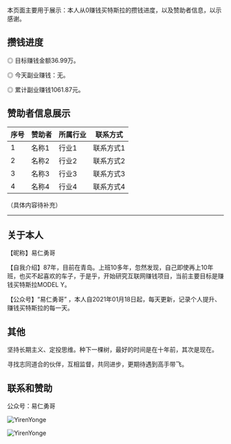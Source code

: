 
本页面主要用于展示：本人从0赚钱买特斯拉的攒钱进度，以及赞助者信息，以示感谢。

## 攒钱进度
◎ 目标赚钱金额36.99万。

◎ 今天副业赚钱：无。

◎ 累计副业赚钱1061.87元。

## 赞助者信息展示

| 序号         | 赞助者          | 所属行业  | 联系方式|    
|:-------|:----------|:----------|------------|
| 1           |名称1       | 行业1  |联系方式1 |
| 2           |名称2    | 行业2  | 联系方式2|
| 3           |名称3  | 行业3  | 联系方式3|
| 4           |名称4  | 行业4  | 联系方式4|

（具体内容待补充）

* * *

## 关于本人
【昵称】易仁勇哥

【自我介绍】87年，目前在青岛。上班10多年，忽然发现，自己即使再上10年班，也买不起喜欢的车子，于是乎，开始研究互联网赚钱项目，当前主要目标是赚钱买特斯拉MODEL Y。

【公众号】“易仁勇哥” ，本人自2021年01月18日起，每天更新，记录个人提升、赚钱买特斯拉的每一天。


## 其他

坚持长期主义、定投思维。种下一棵树，最好的时间是在十年前，其次是现在。

寻找志同道合的伙伴，互相监督，共同进步，更期待遇到高手带飞。


## 联系和赞助

公众号：易仁勇哥

![YirenYonge](http://qokro6tvk.hn-bkt.clouddn.com/yongeLogo.png)

![YirenYonge](http://qokro6tvk.hn-bkt.clouddn.com/yiren.jpg)
